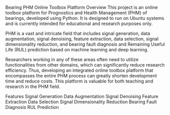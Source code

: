 Bearing PHM Online Toolbox Platform
Overview
This project is an online toolbox platform for Prognostics and Health Management (PHM) of bearings, developed using Python. It is designed to run on Ubuntu systems and is currently intended for educational and research purposes only.

PHM is a vast and intricate field that includes signal generation, data augmentation, signal denoising, feature extraction, data selection, signal dimensionality reduction, and bearing fault diagnosis and Remaining Useful Life (RUL) prediction based on machine learning and deep learning.

Researchers working in any of these areas often need to utilize functionalities from other domains, which can significantly reduce research efficiency. Thus, developing an integrated online toolbox platform that encompasses the entire PHM process can greatly shorten development time and reduce costs. This platform is valuable for both teaching and research in the PHM field.

Features
Signal Generation
Data Augmentation
Signal Denoising
Feature Extraction
Data Selection
Signal Dimensionality Reduction
Bearing Fault Diagnosis
RUL Prediction
